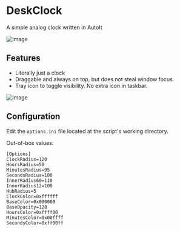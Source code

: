 # DeskClock
A simple analog clock written in AutoIt


![image](https://user-images.githubusercontent.com/98432183/219956795-8354ca84-5b1b-494c-b6cf-02175b245a9f.png)

## Features
* Literally just a clock
* Draggable and always on top, but does not steal window focus.
* Tray icon to toggle visibility. No extra icon in taskbar.

![image](https://user-images.githubusercontent.com/98432183/219945524-21d23f01-60fe-4c1e-bae6-d1cc7d1dafac.png)

## Configuration
Edit the `options.ini` file located at the script's working directory.

Out-of-box values:
```
[Options]
ClockRadius=120
HoursRadius=50
MinutesRadius=95
SecondsRadius=100
InnerRadius60=110
InnerRadius12=100
HubRadius=5
ClockColor=0xffffff
BaseColor=0x000000
BaseOpacity=128
HoursColor=0xffff00
MinutesColor=0x00ffff
SecondsColor=0xff00ff
```

